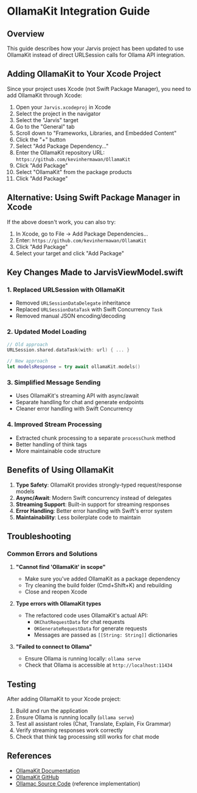 # OllamaKit Integration Guide

## Overview
This guide describes how your Jarvis project has been updated to use OllamaKit instead of direct URLSession calls for Ollama API integration.

## Adding OllamaKit to Your Xcode Project

Since your project uses Xcode (not Swift Package Manager), you need to add OllamaKit through Xcode:

1. Open your `Jarvis.xcodeproj` in Xcode
2. Select the project in the navigator
3. Select the "Jarvis" target
4. Go to the "General" tab
5. Scroll down to "Frameworks, Libraries, and Embedded Content"
6. Click the "+" button
7. Select "Add Package Dependency..."
8. Enter the OllamaKit repository URL: `https://github.com/kevinhermawan/OllamaKit`
9. Click "Add Package"
10. Select "OllamaKit" from the package products
11. Click "Add Package"

## Alternative: Using Swift Package Manager in Xcode

If the above doesn't work, you can also try:

1. In Xcode, go to File → Add Package Dependencies...
2. Enter: `https://github.com/kevinhermawan/OllamaKit`
3. Click "Add Package"
4. Select your target and click "Add Package"

## Key Changes Made to JarvisViewModel.swift

### 1. Replaced URLSession with OllamaKit
- Removed `URLSessionDataDelegate` inheritance
- Replaced `URLSessionDataTask` with Swift Concurrency `Task`
- Removed manual JSON encoding/decoding

### 2. Updated Model Loading
```swift
// Old approach
URLSession.shared.dataTask(with: url) { ... }

// New approach
let modelsResponse = try await ollamaKit.models()
```

### 3. Simplified Message Sending
- Uses OllamaKit's streaming API with async/await
- Separate handling for chat and generate endpoints
- Cleaner error handling with Swift Concurrency

### 4. Improved Stream Processing
- Extracted chunk processing to a separate `processChunk` method
- Better handling of think tags
- More maintainable code structure

## Benefits of Using OllamaKit

1. **Type Safety**: OllamaKit provides strongly-typed request/response models
2. **Async/Await**: Modern Swift concurrency instead of delegates
3. **Streaming Support**: Built-in support for streaming responses
4. **Error Handling**: Better error handling with Swift's error system
5. **Maintainability**: Less boilerplate code to maintain

## Troubleshooting

### Common Errors and Solutions

1. **"Cannot find 'OllamaKit' in scope"**
   - Make sure you've added OllamaKit as a package dependency
   - Try cleaning the build folder (Cmd+Shift+K) and rebuilding
   - Close and reopen Xcode

2. **Type errors with OllamaKit types**
   - The refactored code uses OllamaKit's actual API:
     - `OKChatRequestData` for chat requests
     - `OKGenerateRequestData` for generate requests
     - Messages are passed as `[[String: String]]` dictionaries

3. **"Failed to connect to Ollama"**
   - Ensure Ollama is running locally: `ollama serve`
   - Check that Ollama is accessible at `http://localhost:11434`

## Testing

After adding OllamaKit to your Xcode project:

1. Build and run the application
2. Ensure Ollama is running locally (`ollama serve`)
3. Test all assistant roles (Chat, Translate, Explain, Fix Grammar)
4. Verify streaming responses work correctly
5. Check that think tag processing still works for chat mode

## References

- [OllamaKit Documentation](https://kevinhermawan.github.io/OllamaKit/documentation/ollamakit/)
- [OllamaKit GitHub](https://github.com/kevinhermawan/OllamaKit)
- [Ollamac Source Code](https://github.com/kevinhermawan/Ollamac) (reference implementation) 